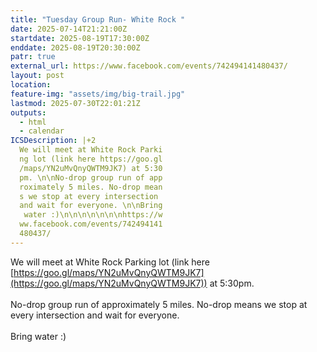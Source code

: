 ```yaml
---
title: "Tuesday Group Run- White Rock "
date: 2025-07-14T21:21:00Z
startdate: 2025-08-19T17:30:00Z
enddate: 2025-08-19T20:30:00Z
patr: true
external_url: https://www.facebook.com/events/742494141480437/
layout: post
location: 
feature-img: "assets/img/big-trail.jpg"
lastmod: 2025-07-30T22:01:21Z
outputs:
  - html
  - calendar
ICSDescription: |+2
  We will meet at White Rock Parki  ng lot (link here https://goo.gl  /maps/YN2uMvQnyQWTM9JK7) at 5:30  pm. \n\nNo-drop group run of app  roximately 5 miles. No-drop mean  s we stop at every intersection   and wait for everyone. \n\nBring   water :)\n\n\n\n\n\n\nhttps://w  ww.facebook.com/events/742494141  480437/
---
```


We will meet at White Rock Parking lot (link here [https://goo.gl/maps/YN2uMvQnyQWTM9JK7](https://goo.gl/maps/YN2uMvQnyQWTM9JK7)) at 5&#58;30pm. <br>
  <br>
  No-drop group run of approximately 5 miles. No-drop means we stop at every intersection and wait for everyone. <br>
  <br>
  Bring water &#58;)<br>
  <br>
  <br>
  <br>
  <br>
  <br>
  <br>
  

